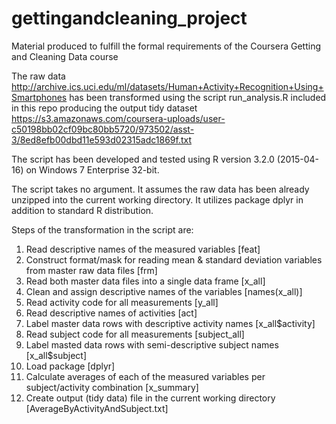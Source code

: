 # gettingandcleaning_project
Material produced to fulfill the formal requirements of the Coursera Getting and Cleaning Data course

The raw data http://archive.ics.uci.edu/ml/datasets/Human+Activity+Recognition+Using+Smartphones has been transformed using the script run_analysis.R included in this repo producing the output tidy dataset https://s3.amazonaws.com/coursera-uploads/user-c50198bb02cf09bc80bb5720/973502/asst-3/8ed8efb00dbd11e593d02315adc1869f.txt 

The script has been developed and tested using R version 3.2.0 (2015-04-16) on Windows 7 Enterprise 32-bit.

The script takes no argument. It assumes the raw data has been already unzipped into the current working directory.
It utilizes package dplyr in addition to standard R distribution.

Steps of the transformation in the script are:<br>
1. Read descriptive names of the measured variables [feat]<br>
2. Construct format/mask for reading mean & standard deviation variables from master raw data files [frm]<br>
3. Read both master data files into a single data frame [x_all]<br>
4. Clean and assign descriptive names of the variables [names(x_all)]<br>
5. Read activity code for all measurements [y_all]<br>
6. Read descriptive names of activities [act]<br>
7. Label master data rows with descriptive activity names [x_all$activity]<br>
8. Read subject code for all measurements [subject_all]<br>
9. Label masted data rows with semi-descriptive subject names [x_all$subject]<br>
10. Load package [dplyr]<br>
11. Calculate averages of each of the measured variables per subject/activity combination [x_summary]<br>
12. Create output (tidy data) file in the current working directory [AverageByActivityAndSubject.txt]<br>



